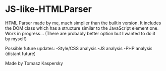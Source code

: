 # JS-like-HTMLParser
HTML Parser made by me, much simplier than the builtin version. It includes the DOM class which has a structure similar to the JavaScript element one. Work in progress...
(There are probably better option but I wanted to do it by myself)

Possible future updates:
-Style/CSS analysis
-JS analysis
-PHP analysis (distant future)

Made by Tomasz Kaspersky
